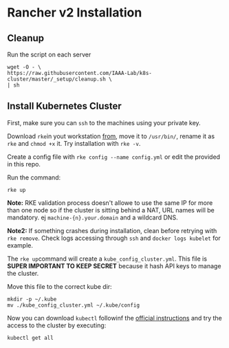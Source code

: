 # Rancher v2 Installation

## Cleanup

Run the script on each server

```
wget -O - \
https://raw.githubusercontent.com/IAAA-Lab/k8s-cluster/master/_setup/cleanup.sh \
| sh
```

## Install Kubernetes Cluster

First, make sure you can `ssh` to the machines using your private key.

Download `rke`in yout workstation [from](https://github.com/rancher/rke/releases), move it to `/usr/bin/`, rename it as `rke` and `chmod +x` it. Try installation with `rke -v`.

Create a config file with `rke config --name config.yml` or edit the provided in this repo.

Run the command:

```
rke up
```

**Note:** RKE validation process doesn't allowe to use the same IP for more than one node so if the cluster is sitting behind a NAT, URL names will be mandatory. ej `machine-{n}.your.domain` and a wildcard DNS.

**Note2:** If something crashes during installation, clean before retrying with `rke remove`. Check logs accessing through `ssh` and `docker logs kubelet` for example.

The `rke up`command will create a `kube_config_cluster.yml`. This file is **SUPER IMPORTANT TO KEEP SECRET** because it hash API keys to manage the cluster.

Move this file to the correct kube dir:

```
mkdir -p ~/.kube
mv ./kube_config_cluster.yml ~/.kube/config
```

Now you can download `kubectl` followinf the [official instructions](https://kubernetes.io/docs/tasks/tools/install-kubectl/) and try the access to the cluster by executing:

```
kubectl get all
```
